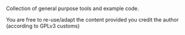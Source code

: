 Collection of general purpose tools and example code.

You are free to re-use/adapt the content provided you credit the author (according to GPLv3 customs)
